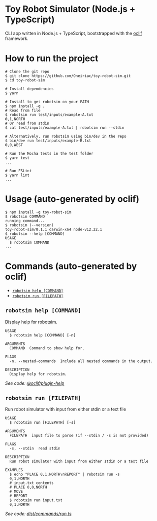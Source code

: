 Toy Robot Simulator (Node.js + TypeScript)
=================

CLI app written in Node.js + TypeScript, bootstrapped with the [oclif](https://oclif.io) framework.

# How to run the project
```sh-session
# Clone the git repo
$ git clone https://github.com/Oneiriac/toy-robot-sim.git
$ cd toy-robot-sim

# Install dependencies
$ yarn

# Install to get robotsim on your PATH
$ npm install -g .
# Read from file
$ robotsim run test/inputs/example-A.txt
0,1,NORTH
# Or read from stdin
$ cat test/inputs/example-A.txt | robotsim run --stdin

# Alternatively, run robotsim using bin/dev in the repo
$ bin/dev run test/inputs/example-B.txt
0,0,WEST

# Run the Mocha tests in the test folder
$ yarn test
...

# Run ESLint
$ yarn lint
...
```

# Usage (auto-generated by oclif)
<!-- usage -->
```sh-session
$ npm install -g toy-robot-sim
$ robotsim COMMAND
running command...
$ robotsim (--version)
toy-robot-sim/0.1.1 darwin-x64 node-v12.22.1
$ robotsim --help [COMMAND]
USAGE
  $ robotsim COMMAND
...
```
<!-- usagestop -->
# Commands (auto-generated by oclif)
<!-- commands -->
* [`robotsim help [COMMAND]`](#robotsim-help-command)
* [`robotsim run [FILEPATH]`](#robotsim-run-filepath)

## `robotsim help [COMMAND]`

Display help for robotsim.

```
USAGE
  $ robotsim help [COMMAND] [-n]

ARGUMENTS
  COMMAND  Command to show help for.

FLAGS
  -n, --nested-commands  Include all nested commands in the output.

DESCRIPTION
  Display help for robotsim.
```

_See code: [@oclif/plugin-help](https://github.com/oclif/plugin-help/blob/v5.1.12/src/commands/help.ts)_

## `robotsim run [FILEPATH]`

Run robot simulator with input from either stdin or a text file

```
USAGE
  $ robotsim run [FILEPATH] [-s]

ARGUMENTS
  FILEPATH  input file to parse (if --stdin / -s is not provided)

FLAGS
  -s, --stdin  read stdin

DESCRIPTION
  Run robot simulator with input from either stdin or a text file

EXAMPLES
  $ echo "PLACE 0,1,NORTH\nREPORT" | robotsim run -s
  0,1,NORTH
  # input.txt contents
  # PLACE 0,0,NORTH
  # MOVE
  # REPORT
  $ robotsim run input.txt
  0,1,NORTH
```

_See code: [dist/commands/run.ts](https://github.com/Oneiriac/toy-robot-sim/blob/v0.1.1/dist/commands/run.ts)_
<!-- commandsstop -->
